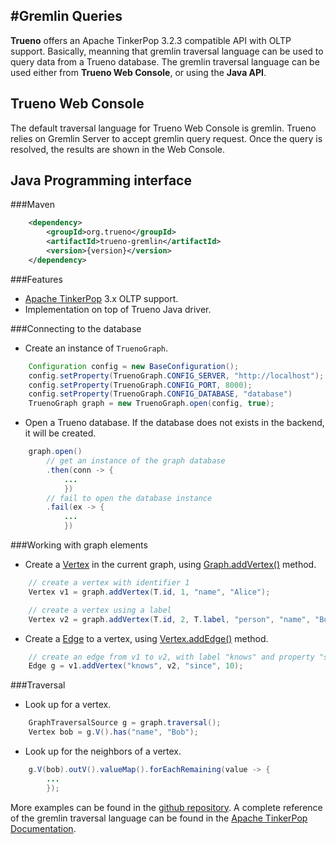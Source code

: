 #Gremlin Queries
---
**Trueno** offers an Apache TinkerPop 3.2.3 compatible API with OLTP support. Basically, meanning that gremlin traversal language can be used to query data from a Trueno database. The gremlin traversal language can be used either from **Trueno Web Console**, or using the **Java API**.

## Trueno Web Console
The default traversal language for Trueno Web Console is gremlin. Trueno relies on Gremlin Server to accept gremlin query request. Once the query is resolved, the results are shown in the Web Console. 

## Java Programming interface

###Maven
```xml
    <dependency>
        <groupId>org.trueno</groupId>
        <artifactId>trueno-gremlin</artifactId>
        <version>{version}</version>
    </dependency>
```

###Features
* [Apache TinkerPop](http://tinkerpop.apache.org/) 3.x OLTP support.
* Implementation on top of Trueno Java driver.

###Connecting to the database
* Create an instance of `TruenoGraph`.

```java
    Configuration config = new BaseConfiguration();
    config.setProperty(TruenoGraph.CONFIG_SERVER, "http://localhost");
    config.setProperty(TruenoGraph.CONFIG_PORT, 8000);
    config.setProperty(TruenoGraph.CONFIG_DATABASE, "database")
    TruenoGraph graph = new TruenoGraph.open(config, true);
```

* Open a Trueno database. If the database does not exists in the backend, it will be created.

```java
    graph.open()
        // get an instance of the graph database
        .then(conn -> {
            ...
            })
        // fail to open the database instance
        .fail(ex -> {
            ...
            })
```

###Working with graph elements
* Create a [Vertex](http://tinkerpop.apache.org/javadocs/current/core/org/apache/tinkerpop/gremlin/structure/Vertex.html) in the current graph, using [Graph.addVertex()](http://tinkerpop.apache.org/javadocs/current/core/org/apache/tinkerpop/gremlin/structure/Graph.html#addVertex-java.lang.Object...-) method.

```java
    // create a vertex with identifier 1
    Vertex v1 = graph.addVertex(T.id, 1, "name", "Alice");

    // create a vertex using a label
    Vertex v2 = graph.addVertex(T.id, 2, T.label, "person", "name", "Bob");
```

* Create a [Edge](http://tinkerpop.apache.org/javadocs/current/core/org/apache/tinkerpop/gremlin/structure/Edge.html) to a vertex, using [Vertex.addEdge()](http://tinkerpop.apache.org/javadocs/current/core/org/apache/tinkerpop/gremlin/structure/Vertex.html#addEdge-java.lang.String-org.apache.tinkerpop.gremlin.structure.Vertex-java.lang.Object...-) method.

```java
    // create an edge from v1 to v2, with label "knows" and property "since"
    Edge g = v1.addVertex("knows", v2, "since", 10);
```

###Traversal
* Look up for a vertex.

```java
    GraphTraversalSource g = graph.traversal();
    Vertex bob = g.V().has("name", "Bob");
```

* Look up for the neighbors of a vertex.

```java
    g.V(bob).outV().valueMap().forEachRemaining(value -> {
        ...
        });
```

More examples can be found in the [github repository](https://github.com/TruenoDB/trueno-gremlin/tree/dev/src/main/java/org/trueno/gremlin/examples). A complete reference of the gremlin traversal language can be found in the [Apache TinkerPop Documentation](http://tinkerpop.apache.org/docs/current/reference/#traversal).
